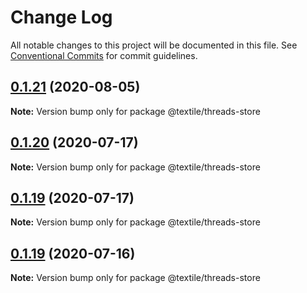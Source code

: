 # Change Log

All notable changes to this project will be documented in this file.
See [Conventional Commits](https://conventionalcommits.org) for commit guidelines.

## [0.1.21](https://github.com/textileio/js-threads/compare/@textile/threads-store@0.1.20...@textile/threads-store@0.1.21) (2020-08-05)

**Note:** Version bump only for package @textile/threads-store





## [0.1.20](https://github.com/textileio/js-threads/compare/@textile/threads-store@0.1.19...@textile/threads-store@0.1.20) (2020-07-17)

**Note:** Version bump only for package @textile/threads-store





## [0.1.19](https://github.com/textileio/js-threads/compare/@textile/threads-store@0.1.18...@textile/threads-store@0.1.19) (2020-07-17)

**Note:** Version bump only for package @textile/threads-store





## [0.1.19](https://github.com/textileio/js-threads/compare/@textile/threads-store@0.1.18...@textile/threads-store@0.1.19) (2020-07-16)

**Note:** Version bump only for package @textile/threads-store
